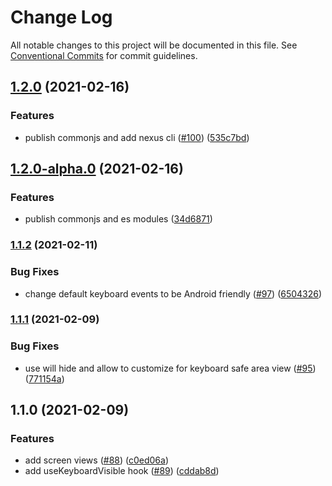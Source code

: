 # Change Log

All notable changes to this project will be documented in this file.
See [Conventional Commits](https://conventionalcommits.org) for commit guidelines.

## [1.2.0](https://github.com/uplift-ltd/nexus/compare/@uplift-ltd/use-keyboard-visible@1.1.2...@uplift-ltd/use-keyboard-visible@1.2.0) (2021-02-16)


### Features

* publish commonjs and add nexus cli ([#100](https://github.com/uplift-ltd/nexus/issues/100)) ([535c7bd](https://github.com/uplift-ltd/nexus/commit/535c7bd0ad8224b9dde814f18f9d5082366061e1))



## [1.2.0-alpha.0](https://github.com/uplift-ltd/nexus/compare/@uplift-ltd/use-keyboard-visible@1.1.2...@uplift-ltd/use-keyboard-visible@1.2.0-alpha.0) (2021-02-16)


### Features

* publish commonjs and es modules ([34d6871](https://github.com/uplift-ltd/nexus/commit/34d6871f720efebf2d48773ae1e17c8dc6fd652d))



### [1.1.2](https://github.com/uplift-ltd/nexus/compare/@uplift-ltd/use-keyboard-visible@1.1.1...@uplift-ltd/use-keyboard-visible@1.1.2) (2021-02-11)


### Bug Fixes

* change default keyboard events to be Android friendly ([#97](https://github.com/uplift-ltd/nexus/issues/97)) ([6504326](https://github.com/uplift-ltd/nexus/commit/65043269ba00bbe52036f30a45c22f40b022cd89))



### [1.1.1](https://github.com/uplift-ltd/nexus/compare/@uplift-ltd/use-keyboard-visible@1.1.0...@uplift-ltd/use-keyboard-visible@1.1.1) (2021-02-09)


### Bug Fixes

* use will hide and allow to customize for keyboard safe area view ([#95](https://github.com/uplift-ltd/nexus/issues/95)) ([771154a](https://github.com/uplift-ltd/nexus/commit/771154a31f425a9e216c35f47fed271a9cb495b2))



## 1.1.0 (2021-02-09)


### Features

* add screen views ([#88](https://github.com/uplift-ltd/nexus/issues/88)) ([c0ed06a](https://github.com/uplift-ltd/nexus/commit/c0ed06a67da3bd7237d9ec7efd8557560b4d3caa))
* add useKeyboardVisible hook ([#89](https://github.com/uplift-ltd/nexus/issues/89)) ([cddab8d](https://github.com/uplift-ltd/nexus/commit/cddab8d12d3c00b22e4c59086c28390425388cc8))
